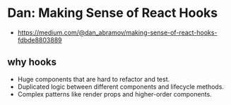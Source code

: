 # Dan:  Making Sense of React Hooks
- https://medium.com/@dan_abramov/making-sense-of-react-hooks-fdbde8803889

## why hooks

- Huge components that are hard to refactor and test.
- Duplicated logic between different components and lifecycle methods.
- Complex patterns like render props and higher-order components.
